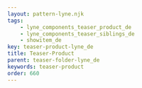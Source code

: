 ```yaml
---
layout: pattern-lyne.njk
tags: 
    - lyne_components_teaser_product_de
    - lyne_components_teaser_siblings_de
    - showitem_de
key: teaser-product-lyne_de
title: Teaser-Product
parent: teaser-folder-lyne_de
keywords: teaser-product
order: 660
---
```

